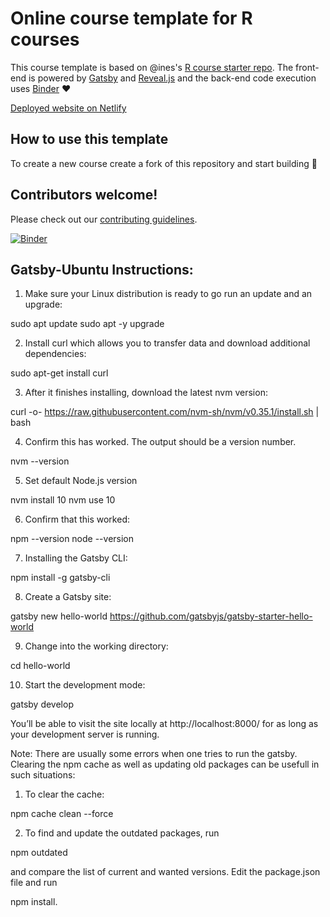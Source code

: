 # Online course template for R courses

This course template is based on @ines's [R course starter repo](https://github.com/ines/course-starter-r). The front-end is powered by
[Gatsby](http://gatsbyjs.org/) and [Reveal.js](https://revealjs.com) and the
back-end code execution uses [Binder](https://mybinder.org) :heart:

[Deployed website on Netlify](https://trusting-edison-3e928f.netlify.app)


## How to use this template

To create a new course create a fork of this repository and start building :tada:



## Contributors welcome!

Please check out our [contributing guidelines](CONTRIBUTING.md).

[![Binder](https://mybinder.org/badge_logo.svg)](https://mybinder.org/v2/gh/teaching-data-science/course-template/binder)



## Gatsby-Ubuntu Instructions:

1. Make sure your Linux distribution is ready to go run an update and an upgrade:

sudo apt update
sudo apt -y upgrade

2. Install curl which allows you to transfer data and download additional dependencies:

sudo apt-get install curl

3. After it finishes installing, download the latest nvm version:

curl -o- https://raw.githubusercontent.com/nvm-sh/nvm/v0.35.1/install.sh | bash

4. Confirm this has worked. The output should be a version number.

nvm --version

5. Set default Node.js version

nvm install 10
nvm use 10

6. Confirm that this worked:

npm --version
node --version

7. Installing the Gatsby CLI:

npm install -g gatsby-cli

8. Create a Gatsby site:

gatsby new hello-world https://github.com/gatsbyjs/gatsby-starter-hello-world

9. Change into the working directory:

cd hello-world

10. Start the development mode:

gatsby develop


You’ll be able to visit the site locally at http://localhost:8000/ for as long as your development server is running.

Note: There are usually some errors when one tries to run the gatsby. Clearing the npm cache as well as updating old packages can be usefull in such situations:

1. To clear the cache:

npm cache clean --force

2. To find and update the outdated packages, run 

npm outdated

and compare the list of current and wanted versions. Edit the package.json file and run

npm install.